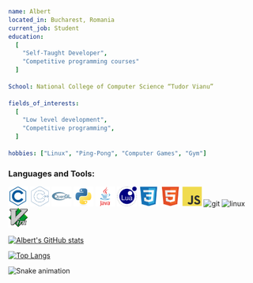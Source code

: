 ```yaml
name: Albert
located_in: Bucharest, Romania
current_job: Student
education:
  [
    "Self-Taught Developer",
    "Competitive programming courses"
  ]

School: National College of Computer Science “Tudor Vianu”

fields_of_interests:
  [
    "Low level development",
    "Competitive programming",
  ]

hobbies: ["Linux", "Ping-Pong", "Computer Games", "Gym"]

```

<h3 align="left">Languages and Tools:</h3>
<p align="left"> 
    <img src="https://github.com/devicons/devicon/blob/master/icons/c/c-line.svg" alt="c" width="40" height="40"/> 
    <img src="https://github.com/devicons/devicon/blob/master/icons/cplusplus/cplusplus-line.svg" alt="cplusplus" width="40" height="40"/> 
    <img src="https://github.com/devicons/devicon/blob/master/icons/opengl/opengl-original.svg" alt="vim" width="40" height="40">
    <img src="https://github.com/devicons/devicon/blob/master/icons/python/python-original.svg" alt="python" width="40" height="40"/>
    <img src="https://github.com/devicons/devicon/blob/master/icons/java/java-original-wordmark.svg" alt="vim" width="40" height="40">
    <img src="https://github.com/devicons/devicon/blob/master/icons/lua/lua-original-wordmark.svg" alt="vim" width="40" height="40">
    <img src="https://github.com/devicons/devicon/blob/master/icons/css3/css3-original.svg" alt="css3" width="40" height="40"/> 
    <img src="https://github.com/devicons/devicon/blob/master/icons/html5/html5-original.svg" alt="html5" width="40" height="40"/>
    <img src="https://github.com/devicons/devicon/blob/master/icons/javascript/javascript-original.svg" alt="vim" width="40" height="40">
    <img src="https://www.vectorlogo.zone/logos/git-scm/git-scm-icon.svg" alt="git" width="40" height="40"/>
    <img src="https://upload.wikimedia.org/wikipedia/commons/thumb/a/a5/Archlinux-icon-crystal-64.svg/2048px-Archlinux-icon-crystal-64.svg.png" alt="linux" width="40" height="40"/> 
    <img src="https://github.com/devicons/devicon/blob/master/icons/vim/vim-original.svg" alt="vim" width="40" height="40">
</p>

[![Albert's GitHub stats](https://github-readme-stats.vercel.app/api?username=albert24gg&show_icons=true&theme=transparent)](https://github.com/anuraghazra/github-readme-stats)

[![Top Langs](https://github-readme-stats.vercel.app/api/top-langs/?username=albert24gg&layout=compact&theme=transparent)](https://github.com/anuraghazra/github-readme-stats)

![Snake animation](https://github.com/thepiyushmalhotra/thepiyushmalhotra/blob/output/github-contribution-grid-snake.svg)
